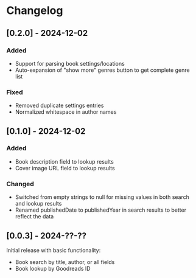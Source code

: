 # Changelog

## [0.2.0] - 2024-12-02

### Added
- Support for parsing book settings/locations
- Auto-expansion of "show more" genres button to get complete genre list

### Fixed
- Removed duplicate settings entries
- Normalized whitespace in author names

## [0.1.0] - 2024-12-02

### Added
- Book description field to lookup results
- Cover image URL field to lookup results

### Changed
- Switched from empty strings to null for missing values in both search and lookup results
- Renamed publishedDate to publishedYear in search results to better reflect the data

## [0.0.3] - 2024-??-??

Initial release with basic functionality:
- Book search by title, author, or all fields
- Book lookup by Goodreads ID
